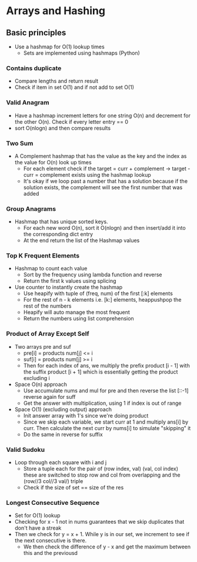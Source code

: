 # Arrays and Hashing

## Basic principles
- Use a hashmap for O(1) lookup times
  - Sets are implemented using hashmaps (Python)

### Contains duplicate
- Compare lengths and return result
- Check if item in set O(1) and if not add to set O(1)

### Valid Anagram
- Have a hashmap increment letters for one string O(n) and decrement for the other O(n). Check if every letter entry == 0
- sort O(nlogn) and then compare results

### Two Sum
- A Complement hashmap that has the value as the key and the index as the value for O(n) look up times
  - For each element check if the target = curr + complement -> target - curr = complement exists using the hashmap lookup
  - It's okay if we loop past a number that has a solution because if the solution exists, the complement will see the first number that was added

### Group Anagrams
- Hashmap that has unique sorted keys.
  - For each new word O(n), sort it O(nlogn) and then insert/add it into the corresponding dict entry
  - At the end return the list of the Hashmap values

### Top K Frequent Elements
- Hashmap to count each value
  - Sort by the frequency using lambda function and reverse
  - Return the first k values using splicing
- Use counter to instantly create the hashmap
  - Use heapify with tuple of (freq, num) of the first [:k] elements
  - For the rest of n - k elements i.e. [k:] elements, heappushpop the rest of the numbers
  - Heapify will auto manage the most frequent
  - Return the numbers using list comprehension

### Product of Array Except Self
- Two arrays pre and suf
  - pre[i] = products num[j] <= i
  - suf[i] = products num[j] >= i
  - Then for each index of ans, we multiply the prefix product [i - 1] with the suffix product [i + 1] which is essentially getting the product excluding i
- Space O(n) approach
  - Use accumulate nums and mul for pre and then reverse the list [::-1] reverse again for suff
  - Get the answer with multiplication, using 1 if index is out of range
- Space O(1) (excluding output) approach
  - Init answer array with 1's since we're doing product
  - Since we skip each variable, we start curr at 1 and multiply ans[i] by curr. Then calculate the next curr by nums[i] to simulate "skipping" it
  - Do the same in reverse for suffix

### Valid Sudoku
- Loop through each square with i and j
  - Store a tuple each for the pair of (row index, val) (val, col index) these are switched to stop row and col from overlapping and the (row//3 col//3 val/) triple
  - Check if the size of set == size of the res

### Longest Consecutive Sequence
- Set for O(1) lookup
- Checking for x - 1 not in nums guarantees that we skip duplicates that don't have a streak
- Then we check for y = x + 1. While y is in our set, we increment to see if the next consecutive is there.
  - We then check the difference of y - x and get the maximum between this and the previousd

